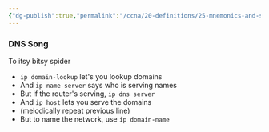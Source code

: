 ```yaml
---
{"dg-publish":true,"permalink":"/ccna/20-definitions/25-mnemonics-and-summaries/dns-song/","tags":["#extop-4-3"]}
---
```


### DNS Song
To itsy bitsy spider
- `ip domain-lookup` let's you lookup domains
- And `ip name-server` says who is serving names
- But if the router's serving, `ip dns server`
- And `ip host` lets you serve the domains
- (melodically repeat previous line)
- But to name the network, use `ip domain-name`



